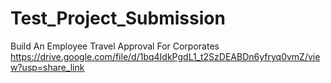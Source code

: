 # Test_Project_Submission
Build An Employee Travel Approval For Corporates
https://drive.google.com/file/d/1bq4IdkPgdL1_t2SzDEABDn6yfryq0vmZ/view?usp=share_link
